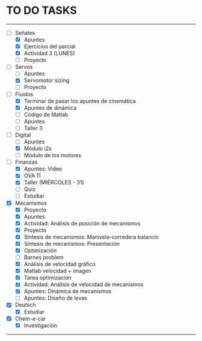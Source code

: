 # TO DO TASKS 


---

- [ ] Señales
	- [x] Apuntes
	- [x] Ejercicios del parcial
	- [x] Actividad 3 (LUNES)
	- [ ] Proyecto
- [ ] Servos
	- [ ] Apuntes
	- [x] Servomotor sizing
	- [ ] Proyecto
- [ ] Fluidos
	- [x] Terminar de pasar los apuntes de cinemática
	- [x] Apuntes de dinámica
	- [ ] Código de Matlab
	- [ ] Apuntes
	- [ ] Taller 3
- [ ] Digital
	- [ ] Apuntes
	- [x] Módulo i2s
	- [ ] Módulo de los motores
- [ ] Finanzas
	- [x] Apuntes: Video
	- [x] OVA 11
	- [x] Taller (MIÉRCOLES - 31)
	- [ ] Quiz
	- [ ] Estudiar
- [x] Mecanismos
	- [x] Proyecto
	- [x] Apuntes
	- [x] Actividad: Análisis de posición de mecanismos
	- [x] Proyecto
	- [x] Síntesis de mecanismos: Manivela-corredera balancín
	- [x] Síntesis de mecanismos: Presentación
	- [x] Optimización
	- [ ] Barnes problem
	- [x] Análisis de velocidad gráfico
	- [x] Matlab velocidad + imagen
	- [x] Tarea optimización 
	- [x] Actividad: Análisis de velocidad de mecanismos
	- [x] Apuntes: Dinámica de mecanismos
	- [ ] Apuntes: Diseño de levas

- [x] Deutsch
	- [x] Estudiar

- [x] Chem-e-car
	- [x] Investigación

---

